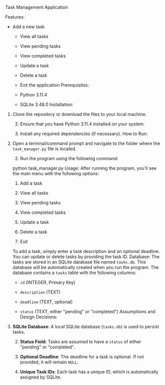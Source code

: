 Task Management Application

Features:
- Add a new task

    - View all tasks

    - View pending tasks

    - View completed tasks

    - Update a task

    - Delete a task

    - Exit the application
Prerequisites:
    - Python 3.11.4

    - SQLite  3.48.0 
Installation:
1. Clone the repository or download the files to your local machine.

    2. Ensure that you have Python 3.11.4 installed on your system.

    3. Install any required dependencies (if necessary).
How to Run:
1. Open a terminal/command prompt and navigate to the folder where the `task_manager.py` file is located.

    2. Run the program using the following command:

    python task_manager.py
Usage:
After running the program, you'll see the main menu with the following options:

    1. Add a task

    2. View all tasks

    3. View pending tasks

    4. View completed tasks

    5. Update a task

    6. Delete a task

    7. Exit


    To add a task, simply enter a task description and an optional deadline. You can update or delete tasks by providing the task ID.
Database:
The tasks are stored in an SQLite database file named `tasks.db`. This database will be automatically created when you run the program. The database contains a `tasks` table with the following columns:

    - `id` (INTEGER, Primary Key)

    - `description` (TEXT)

    - `deadline` (TEXT, optional)

    - `status` (TEXT, either "pending" or "completed")
Assumptions and Design Decisions:
1. **SQLite Database**: A local SQLite database (`tasks.db`) is used to persist tasks.

    2. **Status Field**: Tasks are assumed to have a `status` of either "pending" or "completed".

    3. **Optional Deadline**: The deadline for a task is optional. If not provided, it will remain `NULL`.

    4. **Unique Task IDs**: Each task has a unique ID, which is automatically assigned by SQLite.